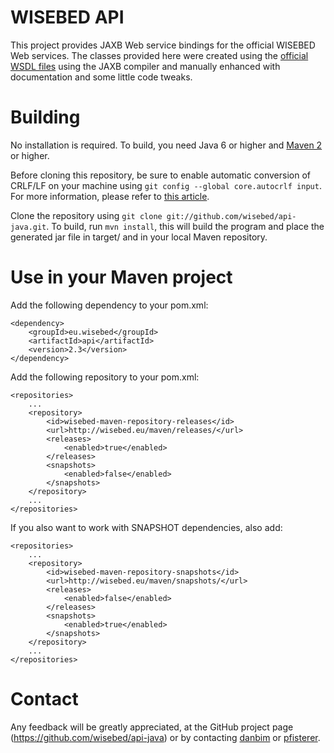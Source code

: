 WISEBED API
======
This project provides JAXB Web service bindings for the official WISEBED Web services.
The classes provided here were created using the [official WSDL files](http://wisebed.eu/api/wsdl/)
using the JAXB compiler and manually enhanced with documentation and some little code tweaks.


Building 
======
No installation is required. To build, you need 
Java 6 or higher and [Maven 2](http://maven.apache.org/) or higher. 

Before cloning this repository, be sure to enable automatic conversion 
of CRLF/LF on your machine using ```git config --global core.autocrlf input```. 
For more information, please refer to [this article](http://help.github.com/dealing-with-lineendings/).

Clone the repository using ```git clone git://github.com/wisebed/api-java.git```.
To build, run ```mvn install```, this will build the program and place the 
generated jar file in target/ and in your local Maven repository.

Use in your Maven project
======

Add the following dependency to your pom.xml:
  
	<dependency>
		<groupId>eu.wisebed</groupId>
		<artifactId>api</artifactId>
		<version>2.3</version>
	</dependency>
	
Add the following repository to your pom.xml:

```
<repositories>
	...
	<repository>
		<id>wisebed-maven-repository-releases</id>
		<url>http://wisebed.eu/maven/releases/</url>
		<releases>
			<enabled>true</enabled>
		</releases>
		<snapshots>
			<enabled>false</enabled>
		</snapshots>
	</repository>
	...
</repositories>
```
  
If you also want to work with SNAPSHOT dependencies, also add:

```
<repositories>
	...
	<repository>
		<id>wisebed-maven-repository-snapshots</id>
		<url>http://wisebed.eu/maven/snapshots/</url>
		<releases>
			<enabled>false</enabled>
		</releases>
		<snapshots>
			<enabled>true</enabled>
		</snapshots>
	</repository>
	...
</repositories>
```

Contact
======
Any feedback will be greatly appreciated, at the GitHub project page
(https://github.com/wisebed/api-java) or by contacting
[danbim](mailto:bimschas@itm.uni-luebeck.de) or [pfisterer](mailto:pfisterer@itm.uni-luebeck.de).